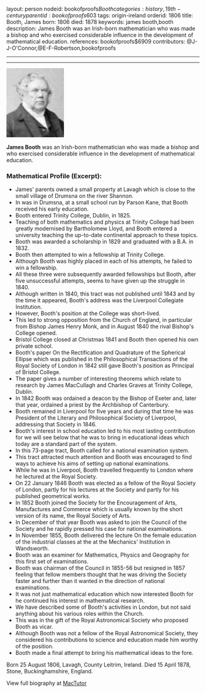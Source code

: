 layout: person
nodeid: bookofproofs$Booth
categories: history,19th-century
parentid: bookofproofs$603
tags: origin-ireland
orderid: 1806
title: Booth, James
born: 1806
died: 1878
keywords: james booth,booth
description: James Booth was an Irish-born mathematician who was made a bishop and who exercised considerable influence in the development of mathematical education.
references: bookofproofs$6909
contributors: @J-J-O'Connor,@E-F-Robertson,bookofproofs

---



---

![Booth.jpg](https://github.com/bookofproofs/bookofproofs.github.io/blob/main/_sources/_assets/images/portraits/Booth.jpg?raw=true)

**James Booth** was an Irish-born mathematician who was made a bishop and who exercised considerable influence in the development of mathematical education.

### Mathematical Profile (Excerpt):
* James' parents owned a small property at Lavagh which is close to the small village of Drumsna on the river Shannon.
* In was in Drumsna, at a small school run by Parson Kane, that Booth received his early education.
* Booth entered Trinity College, Dublin, in 1825.
* Teaching of both mathematics and physics at Trinity College had been greatly modernised by Bartholomew Lloyd, and Booth entered a university teaching the up-to-date continental approach to these topics.
* Booth was awarded a scholarship in 1829 and graduated with a B.A. in 1832.
* Booth then attempted to win a fellowship at Trinity College.
* Although Booth was highly placed in each of his attempts, he failed to win a fellowship.
* All these three were subsequently awarded fellowships but Booth, after five unsuccessful attempts, seems to have given up the struggle in 1840.
* Although written in 1840, this tract was not published until 1843 and by the time it appeared, Booth's address was the Liverpool Collegiate Institution.
* However, Booth's position at the College was short-lived.
* This led to strong opposition from the Church of England, in particular from Bishop James Henry Monk, and in August 1840 the rival Bishop's College opened.
* Bristol College closed at Christmas 1841 and Booth then opened his own private school.
* Booth's paper On the Rectification and Quadrature of the Spherical Ellipse which was published in the Philosophical Transactions of the Royal Society of London in 1842 still gave Booth's position as Principal of Bristol College.
* The paper gives a number of interesting theorems which relate to research by James MacCullagh and Charles Graves at Trinity College, Dublin.
* In 1842 Booth was ordained a deacon by the Bishop of Exeter and, later that year, ordained a priest by the Archbishop of Canterbury.
* Booth remained in Liverpool for five years and during that time he was President of the Literary and Philosophical Society of Liverpool, addressing that Society in 1846.
* Booth's interest in school education led to his most lasting contribution for we will see below that he was to bring in educational ideas which today are a standard part of the system.
* In this 73-page tract, Booth called for a national examination system.
* This tract attracted much attention and Booth was encouraged to find ways to achieve his aims of setting up national examinations.
* While he was in Liverpool, Booth travelled frequently to London where he lectured at the Royal Society.
* On 22 January 1846 Booth was elected as a fellow of the Royal Society of London, partly for his lectures at the Society and partly for his published geometrical works.
* In 1852 Booth joined the Society for the Encouragement of Arts, Manufactures and Commerce which is usually known by the short version of its name, the Royal Society of Arts.
* In December of that year Booth was asked to join the Council of the Society and he rapidly pressed his case for national examinations.
* In November 1855, Booth delivered the lecture On the female education of the industrial classes at the at the Mechanics' Institution in Wandsworth.
* Booth was an examiner for Mathematics, Physics and Geography for this first set of examinations.
* Booth was chairman of the Council in 1855-56 but resigned in 1857 feeling that fellow members thought that he was driving the Society faster and further than it wanted in the direction of national examinations.
* It was not just mathematical education which now interested Booth for he continued his interest in mathematical research.
* We have described some of Booth's activities in London, but not said anything about his various roles within the Church.
* This was in the gift of the Royal Astronomical Society who proposed Booth as vicar.
* Although Booth was not a fellow of the Royal Astronomical Society, they considered his contributions to science and education made him worthy of the position.
* Booth made a final attempt to bring his mathematical ideas to the fore.

Born 25 August 1806, Lavagh, County Leitrim, Ireland. Died 15 April 1878, Stone, Buckinghamshire, England.

View full biography at [MacTutor](https://mathshistory.st-andrews.ac.uk/Biographies/Booth/)
